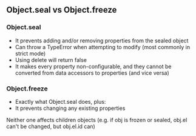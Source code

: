 ## Object.seal vs Object.freeze

### Object.seal

* It prevents adding and/or removing properties from the sealed object
* Can throw a TypeError when attempting to modify (most commonly in strict mode)
* Using delete will return false
* It makes every property non-configurable, and they cannot be converted from data accessors to properties (and vice versa)


### Object.freeze

* Exactly what Object.seal does, plus:
* It prevents changing any existing properties
 
Neither one affects children objects (e.g. if obj is frozen or sealed, obj.el can't be changed, but obj.el.id can)
